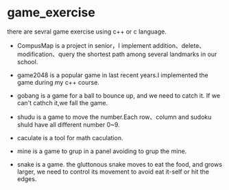 # game_exercise

there are sevral game exercise using c++ or c language.
- CompusMap is a project in senior，I implement addition、delete、modification、query the shortest path among several landmarks in our school.

- game2048 is a popular game in last recent years.I implemented the game during my c++ course.

- gobang is a game for a ball to bounce up, and we need to catch it. If we can't cathch it,we fall the game.

- shudu is a game to move the number.Each row、column and sudoku shuld have all different number 0~9.

- caculate is  a tool for math caculation.

- mine is a game to grup in a panel avoiding to grup the mine.

- snake is a game. the gluttonous snake moves to eat the food, and grows larger, we need to control its movement to avoid eat it-self or hit the edges.
